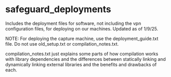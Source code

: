 # safeguard_deployments
Includes the deployment files for software, not including the vpn configuration files, for deploying on our machines. Updated as of 1/9/25.

NOTE: For deploying the capture machine, use the deployment_guide.txt file. Do not use old_setup.txt or compilation_notes.txt. 

compilation_notes.txt just explains some parts of how compilation works with library dependencies and the differences between statically linking and dynamically linking external libraries and the benefits and drawbacks of each.
